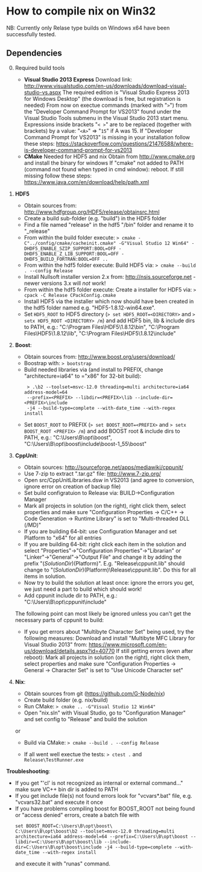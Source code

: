 How to compile nix on Win32
===========================

NB: Currently only Relase type builds on Windows x64 have been successfully tested.

Dependencies
------------

0) Required build tools
   - **Visual Studio 2013 Express**
     Download link: http://www.visualstudio.com/en-us/downloads/download-visual-studio-vs.aspx
     The required edition is "Visual Studio Express 2013 for Windows Desktop" (the download is free, but registration is needed)
     From now on exectue commands (marked with "`>`") from the "Developer Command Prompt for VS2013" found under the Visual Studio Tools submenu in the Visual Studio 2013 start menu.
     Expressions inside brackets "`< >`" are to be replaced (together with brackets) by a value: "`<A>`" => "`15`" if A was 15.
     If "Developer Command Prompt for VS2013" is missing in your installation follow these steps: https://stackoverflow.com/questions/21476588/where-is-developer-command-prompt-for-vs2013
   - **CMake**
     Needed for HDF5 and nix
	   Obtain from http://www.cmake.org and install the binary for windows
	   If "cmake" not added to PATH (command not found when typed in cmd window): reboot. If still missing follow these steps: https://www.java.com/en/download/help/path.xml

1) **HDF5**
   - Obtain sources from: http://www.hdfgroup.org/HDF5/release/obtainsrc.html
   - Create a build sub-folder (e.g. "build") in the HDF5 folder
   - Find a file named "release" in the hdf5 "/bin" folder and rename it to "_release"
   - From within the build folder execute:
     ```> cmake -C"../config/cmake/cacheinit.cmake" -G"Visual Studio 12 Win64" -DHDF5_ENABLE_SZIP_SUPPORT:BOOL=OFF -DHDF5_ENABLE_Z_LIB_SUPPORT:BOOL=OFF -DHDF5_BUILD_FORTRAN:BOOL=OFF ..```
   - From within the hdf5 folder execute:
       Build HDF5 via: `> cmake --build . --config Release`
   - Install Nullsoft installer version 2.x from: http://nsis.sourceforge.net - newer versions 3.x will _not_ work!
   - From within the hdf5 folder execute:
       Create a installer for HDF5 via: `> cpack -C Release CPackConfig.cmake`
   - Install HDF5 via the installer which now should have been created in the hdf5 folder named e.g. "HDF5-1.8.12-win64.exe". 
   - Set `HDF5_ROOT` to HDF5 directory (`> set HDF5_ROOT=<DIRECTORY>` and `> setx HDF5_ROOT <DIRECTORY> /m`) and add HDF5 bin, lib & include dirs to PATH, e.g.: "C:\Program Files\HDF5\1.8.12\bin", "C:\Program Files\HDF5\1.8.12\lib", "C:\Program Files\HDF5\1.8.12\include"

2) **Boost**:
   - Obtain sources from: http://www.boost.org/users/download/
   - Boostrap with: `> bootstrap`
   - Build needed libraries via (and install to PREFIX, change "architecture=ia64" to ="x86" for 32-bit build):
     ```
      > .\b2 --toolset=msvc-12.0 threading=multi architecture=ia64 address-model=64
      --prefix=<PREFIX> --libdir=<PREFIX>\lib --include-dir=<PREFIX>\include
      -j4 --build-type=complete --with-date_time --with-regex install

     ```
   - Set `BOOST_ROOT` to PREFIX (`> set BOOST_ROOT=<PREFIX>` and `> setx BOOST_ROOT <PREFIX> /m`) and add BOOST root & include dirs to PATH, e.g.: "C:\Users\B\opt\boost", "C:\Users\B\opt\boost\include\boost-1_55\boost"

3) **CppUnit**:
   - Obtain sources: http://sourceforge.net/apps/mediawiki/cppunit/
   - Use 7-zip to extract ".tar.gz" file: http://www.7-zip.org/
   - Open src/CppUnitLibraries.dsw in VS2013 (and agree to conversion, ignore error on creation of backup file)
   - Set build configratuion to Release via: BUILD->Configuration Manager
   - Mark all projects in solution (on the right), right click them, select properties and make sure "Configuration Properties -> C/C++ -> Code Generation -> Runtime Library" is set to "Multi-threaded DLL (/MD)"
   - If you are building 64-bit: use Configuration Manager and set Platform to "x64" for all entries
   - If you are building 64-bit: right click each item in the solution and select "Properties"->"Configuration Properties"->"Librarian" or "Linker"->"General"->"Output File" and change it by adding the prefix "$(SolutionDir)$(Platform)". E.g. "Release\cppunit.lib" should change to "$(SolutionDir)$(Platform)\Release\cppunit.lib". Do this for all items in solution.
   - Now try to build the solution at least once: ignore the errors you get, we just need a part to build which should work!
   - Add cppunit include dir to PATH, e.g.: "C:\Users\B\opt\cppunit\include"
   
   The following point can most likely be ignored unless you can't get the necessary parts of cppunit to build:
   
   - If you get errors about "Multibyte Character Set" being used, try the following measures: 
       Download and install "Multibyte MFC Library for Visual Studio 2013" from: https://www.microsoft.com/en-us/download/details.aspx?id=40770
       If still getting errors (even after reboot): Mark all projects in solution (on the right), right click them, select properties and make sure "Configuration Properties -> General -> Character Set" is set to "Use Unicode Character set"

4) **Nix**:
   - Obtain sources from git (https://github.com/G-Node/nix)
   - Create build folder (e.g. nix/build)
   - Run CMake: `> cmake .. -G"Visual Studio 12 Win64"`
   - Open "nix.sln" with Visual Studio, go to "Configuration Manager" and set config to "Release" and build the solution
   
   or
   
   - Build via CMake: `> cmake --build . --config Release`
   
   
   - If all went well exectue the tests: `> ctest .` and `Release\TestRunner.exe`

**Troubleshooting**:

   - If you get "'cl' is not recognized as internal or external command..." make sure VC++ bin dir is added to PATH
   - If you get include file(s) not found errors look for "vcvars*.bat" file, e.g. "vcvars32.bat" and execute it once
   - If you have problems compiling boost for BOOST_ROOT not being found or "access denied" errors, create a batch file with
     ```
     set BOOST_ROOT=C:\Users\B\opt\boost\
     C:\Users\B\opt\boost\b2 --toolset=msvc-12.0 threading=multi architecture=ia64 address-model=64 --prefix=C:\Users\B\opt\boost --libdir=<C:\Users\B\opt\boost\lib --include-dir=C:\Users\B\opt\boost\include -j4 --build-type=complete --with-date_time --with-regex install
     ```
     and execute it with "runas" command.

